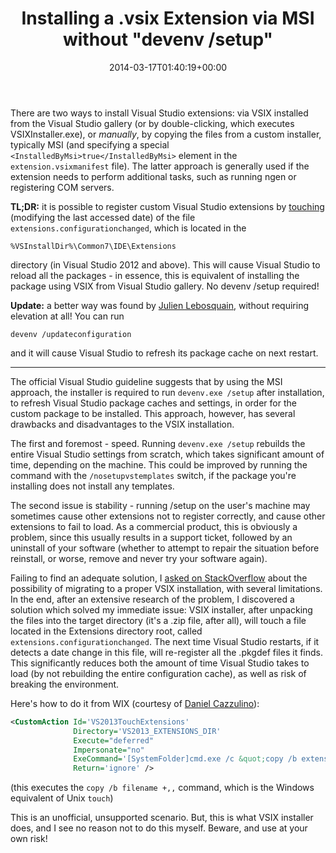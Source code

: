 ﻿---
title: 'Installing a .vsix Extension via MSI without "devenv /setup"'
date: 2014-03-17T01:40:19+00:00
---
There are two ways to install Visual Studio extensions: via VSIX installed from the Visual Studio gallery (or by double-clicking, which executes VSIXInstaller.exe), or *manually*, by copying the files from a custom installer, typically MSI (and specifying a special `<InstalledByMsi>true</InstalledByMsi>` element in the `extension.vsixmanifest` file). The latter approach is generally used if the extension needs to perform additional tasks, such as running ngen or registering COM servers.

<!-- more -->

**TL;DR:** it is possible to register custom Visual Studio extensions by <a href="http://en.wikipedia.org/wiki/Touch_(Unix))">touching</a> (modifying the last accessed date) of the file `extensions.configurationchanged`, which is located in the 

```
%VSInstallDir%\Common7\IDE\Extensions
```

directory (in Visual Studio 2012 and above). This will cause Visual Studio to reload all the packages - in essence, this is equivalent of installing the package using VSIX from Visual Studio gallery. No devenv /setup required!

**Update:** a better way was found by [Julien Lebosquain](http://blog.lebosquain.net/), without requiring elevation at all! You can run

```
devenv /updateconfiguration
```

and it will cause Visual Studio to refresh its package cache on next restart.

* * *

The official Visual Studio guideline suggests that by using the MSI approach, the installer is required to run `devenv.exe /setup` after installation, to refresh Visual Studio package caches and settings, in order for the custom package to be installed. This approach, however, has several drawbacks and disadvantages to the VSIX installation.

The first and foremost - speed. Running `devenv.exe /setup` rebuilds the entire Visual Studio settings from scratch, which takes significant amount of time, depending on the machine. This could be improved by running the command with the `/nosetupvstemplates` switch, if the package you're installing does not install any templates.

The second issue is stability - running /setup on the user's machine may sometimes cause other extensions not to register correctly, and cause other extensions to fail to load. As a commercial product, this is obviously a problem, since this usually results in a support ticket, followed by an uninstall of your software (whether to attempt to repair the situation before reinstall, or worse, remove and never try your software again).

Failing to find an adequate solution, I [asked on StackOverflow](http://stackoverflow.com/questions/22300278/registering-an-unpacked-vsix-extension-via-msi-without-using-devenv-setup) about the possibility of migrating to a proper VSIX installation, with several limitations. In the end, after an extensive research of the problem, I discovered a solution which solved my immediate issue: VSIX installer, after unpacking the files into the target directory (it's a .zip file, after all), will touch a file located in the Extensions directory root, called `extensions.configurationchanged`. The next time Visual Studio restarts, if it detects a date change in this file, will re-register all the .pkgdef files it finds. This significantly reduces both the amount of time Visual Studio takes to load (by not rebuilding the entire configuration cache), as well as risk of breaking the environment.

Here's how to do it from WIX (courtesy of [Daniel Cazzulino](http://blogs.clariusconsulting.net/kzu/how-to-install-a-visual-studio-extension-with-templates-via-an-msi/)):

```xml
<CustomAction Id='VS2013TouchExtensions'
              Directory='VS2013_EXTENSIONS_DIR'
              Execute="deferred"
              Impersonate="no"
              ExeCommand='[SystemFolder]cmd.exe /c &quot;copy /b extensions.configurationchanged +,,&quot;'
              Return='ignore' />
```

(this executes the `copy /b filename +,,` command, which is the Windows equivalent of Unix `touch`)

This is an unofficial, unsupported scenario. But, this is what VSIX installer does, and I see no reason not to do this myself. Beware, and use at your own risk!

